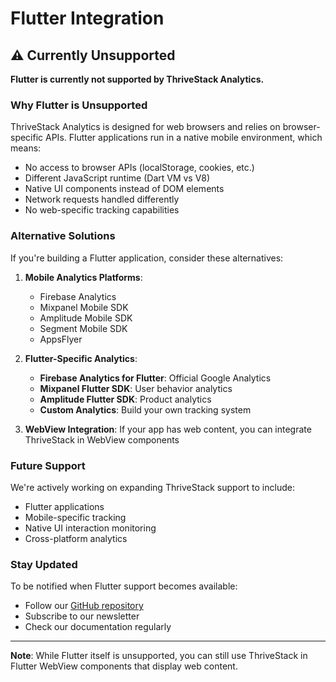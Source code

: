 # Flutter Integration

## ⚠️ Currently Unsupported

**Flutter is currently not supported by ThriveStack Analytics.**

### Why Flutter is Unsupported

ThriveStack Analytics is designed for web browsers and relies on browser-specific APIs. Flutter applications run in a native mobile environment, which means:

- No access to browser APIs (localStorage, cookies, etc.)
- Different JavaScript runtime (Dart VM vs V8)
- Native UI components instead of DOM elements
- Network requests handled differently
- No web-specific tracking capabilities

### Alternative Solutions

If you're building a Flutter application, consider these alternatives:

1. **Mobile Analytics Platforms**:
   - Firebase Analytics
   - Mixpanel Mobile SDK
   - Amplitude Mobile SDK
   - Segment Mobile SDK
   - AppsFlyer

2. **Flutter-Specific Analytics**:
   - **Firebase Analytics for Flutter**: Official Google Analytics
   - **Mixpanel Flutter SDK**: User behavior analytics
   - **Amplitude Flutter SDK**: Product analytics
   - **Custom Analytics**: Build your own tracking system

3. **WebView Integration**: If your app has web content, you can integrate ThriveStack in WebView components

### Future Support

We're actively working on expanding ThriveStack support to include:
- Flutter applications
- Mobile-specific tracking
- Native UI interaction monitoring
- Cross-platform analytics

### Stay Updated

To be notified when Flutter support becomes available:
- Follow our [GitHub repository](https://github.com/Thrivestack-public)
- Subscribe to our newsletter
- Check our documentation regularly

---

**Note**: While Flutter itself is unsupported, you can still use ThriveStack in Flutter WebView components that display web content. 